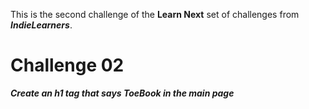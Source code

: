 This is the second challenge of the **Learn Next** set of challenges from ***IndieLearners***.

# Challenge 02 

***Create an h1 tag that says ToeBook in the main page***
